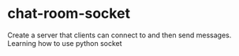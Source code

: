 # chat-room-socket
Create a server that clients can connect to and then send messages. Learning how to use python socket
